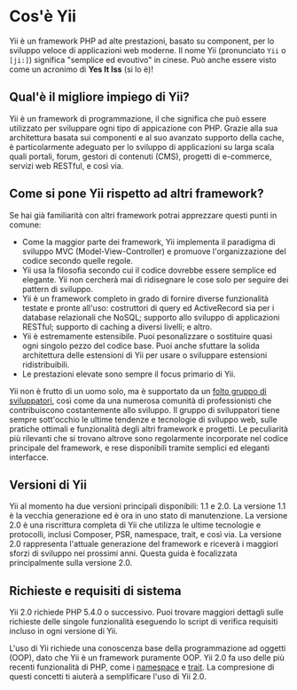 Cos'è Yii
===========

Yii è un framework PHP ad alte prestazioni, basato su component, per lo sviluppo veloce di applicazioni web moderne.
Il nome Yii (pronunciato `Yii` o `[ji:]`) significa "semplice ed evoutivo" in cinese. Può anche essere visto come un acronimo di **Yes It Iss** (si lo è)!


Qual'è il migliore impiego di Yii?
----------------------------------

Yii è un framework di programmazione, il che significa che può essere utilizzato per sviluppare ogni
tipo di appicazione con PHP. Grazie alla sua architettura basata sui componenti e al suo avanzato
supporto della cache, è particolarmente adeguato per lo sviluppo di applicazioni su larga scala quali
portali, forum, gestori di contenuti (CMS), progetti di e-commerce, servizi web RESTful, e così via.


Come si pone Yii rispetto ad altri framework?
---------------------------------------------

Se hai già familiarità con altri framework potrai apprezzare questi punti in comune:
- Come la maggior parte dei framework, Yii implementa il paradigma di sviluppo MVC (Model-View-Controller) e 
  promuove l'organizzazione del codice secondo quelle regole.
- Yii usa la filosofia secondo cui il codice dovrebbe essere semplice ed elegante. Yii non cercherà mai di 
  ridisegnare le cose solo per seguire dei pattern di sviluppo.
- Yii è un framework completo in grado di fornire diverse funzionalità testate e pronte all'uso: costruttori di
  query ed ActiveRecord sia per i database relazionali che NoSQL; supporto allo sviluppo di applicazioni RESTful;
  supporto di caching a diversi livelli; e altro.
- Yii è estremamente estensibile. Puoi pesonalizzare o sostituire quasi ogni singolo pezzo del codice base. Puoi anche
  sfuttare la solida architettura delle estensioni di Yii per usare o sviluppare estensioni ridistribuibili.
- Le prestazioni elevate sono sempre il focus primario di Yii.

Yii non è frutto di un uomo solo, ma è supportato da un [folto gruppo di sviluppatori][about_yii], così come da una numerosa
comunità di professionisti che contribuiscono costantemente allo sviluppo. Il gruppo di sviluppatori tiene sempre 
sott'occhio le ultime tendenze e tecnologie di sviluppo web, sulle pratiche ottimali e funzionalità degli altri
framework e progetti. Le peculiarità più rilevanti che si trovano altrove sono regolarmente incorporate nel
codice principale del framework, e rese disponibili tramite semplici ed eleganti interfacce.

[about_yii]: http://www.yiiframework.com/about/

Versioni di Yii
---------------

Yii al momento ha due versioni principali disponibili: 1.1 e 2.0. La versione 1.1 è la vecchia generazione ed è ora in 
uno stato di manutenzione. La versione 2.0 è una riscrittura completa di Yii che utilizza le ultime tecnologie e protocolli, 
inclusi Composer, PSR, namespace, trait, e così via. La versione 2.0 rappresenta l'attuale generazione del framework e 
riceverà i maggiori sforzi di sviluppo nei prossimi anni.
Questa guida è focalizzata principalmente sulla versione 2.0.


Richieste e requisiti di sistema
---------------------------------

Yii 2.0 richiede PHP 5.4.0 o successivo. Puoi trovare maggiori dettagli sulle richieste delle singole funzionalità
eseguendo lo script di verifica requisiti incluso in ogni versione di Yii.

L'uso di Yii richiede una conoscenza base della programmazione ad oggetti (OOP), dato che Yii è un framework puramente OOP.
Yii 2.0 fa uso delle più recenti funzionalità di PHP, come i [namespace](https://secure.php.net/manual/it/language.namespaces.php) e 
[trait](https://secure.php.net/manual/it/language.oop5.traits.php). La compresione di questi concetti ti aiuterà a semplificare
l'uso di Yii 2.0.

